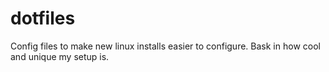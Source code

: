 # dotfiles
Config files to make new linux installs easier to configure. Bask in how cool and unique my setup is.
